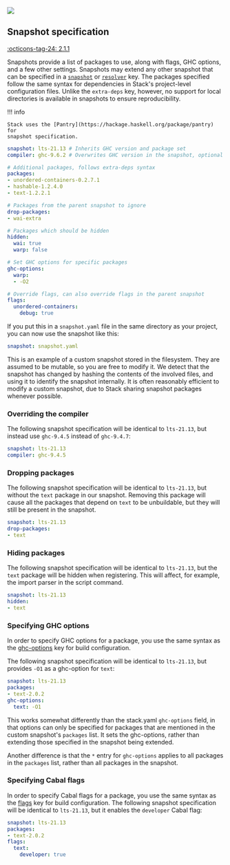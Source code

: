 <div class="hidden-warning"><a href="https://docs.haskellstack.org/"><img src="https://cdn.jsdelivr.net/gh/commercialhaskell/stack/doc/img/hidden-warning.svg"></a></div>

## Snapshot specification

[:octicons-tag-24: 2.1.1](https://github.com/commercialhaskell/stack/releases/tag/v2.1.1)

Snapshots provide a list of packages to use, along with flags, GHC options, and
a few other settings. Snapshots may extend any other snapshot that can be
specified in a [`snapshot`](yaml_configuration.md#snapshot) or
[`resolver`](yaml_configuration.md#resolver) key. The packages specified follow
the same syntax for dependencies in Stack's project-level configuration files.
Unlike the `extra-deps` key, however, no support for local directories is
available in snapshots to ensure reproducibility.

!!! info

    Stack uses the [Pantry](https://hackage.haskell.org/package/pantry) for
    snapshot specification.

~~~yaml
snapshot: lts-21.13 # Inherits GHC version and package set
compiler: ghc-9.6.2 # Overwrites GHC version in the snapshot, optional

# Additional packages, follows extra-deps syntax
packages:
- unordered-containers-0.2.7.1
- hashable-1.2.4.0
- text-1.2.2.1

# Packages from the parent snapshot to ignore
drop-packages:
- wai-extra

# Packages which should be hidden
hidden:
  wai: true
  warp: false

# Set GHC options for specific packages
ghc-options:
  warp:
  - -O2

# Override flags, can also override flags in the parent snapshot
flags:
  unordered-containers:
    debug: true
~~~

If you put this in a `snapshot.yaml` file in the same directory as your project,
you can now use the snapshot like this:

~~~yaml
snapshot: snapshot.yaml
~~~

This is an example of a custom snapshot stored in the filesystem. They are
assumed to be mutable, so you are free to modify it. We detect that the snapshot
has changed by hashing the contents of the involved files, and using it to
identify the snapshot internally. It is often reasonably efficient to modify a
custom snapshot, due to Stack sharing snapshot packages whenever possible.

### Overriding the compiler

The following snapshot specification will be identical to `lts-21.13`, but
instead use `ghc-9.4.5` instead of `ghc-9.4.7`:

~~~yaml
snapshot: lts-21.13
compiler: ghc-9.4.5
~~~

### Dropping packages

The following snapshot specification will be identical to `lts-21.13`, but
without the `text` package in our snapshot. Removing this package will cause all
the packages that depend on `text` to be unbuildable, but they will still be
present in the snapshot.

~~~yaml
snapshot: lts-21.13
drop-packages:
- text
~~~

### Hiding packages

The following snapshot specification will be identical to `lts-21.13`, but the
`text` package will be hidden when registering. This will affect, for example,
the import parser in the script command.

~~~yaml
snapshot: lts-21.13
hidden:
- text
~~~

### Specifying GHC options

In order to specify GHC options for a package, you use the same syntax as the
[ghc-options](yaml_configuration.md#ghc-options) key for build configuration.

The following snapshot specification will be identical to `lts-21.13`, but
provides `-O1` as a ghc-option for `text`:

~~~yaml
snapshot: lts-21.13
packages:
- text-2.0.2
ghc-options:
  text: -O1
~~~

This works somewhat differently than the stack.yaml `ghc-options` field, in that
options can only be specified for packages that are mentioned in the custom
snapshot's `packages` list. It sets the ghc-options, rather than extending those
specified in the snapshot being extended.

Another difference is that the `*` entry for `ghc-options` applies to all
packages in the `packages` list, rather than all packages in the snapshot.

### Specifying Cabal flags

In order to specify Cabal flags for a package, you use the same syntax as the
[flags](yaml_configuration.md#flags) key for build configuration. The
following snapshot specification will be identical to `lts-21.13`, but
it enables the `developer` Cabal flag:

~~~yaml
snapshot: lts-21.13
packages:
- text-2.0.2
flags:
  text:
    developer: true
~~~
